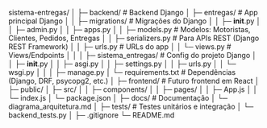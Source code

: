 sistema-entregas/
│
├─ backend/                     # Backend Django
│   ├─ entregas/                # App principal Django
│   │   ├─ migrations/          # Migrações do Django
│   │   ├─ __init__.py
│   │   ├─ admin.py
│   │   ├─ apps.py
│   │   ├─ models.py            # Modelos: Motoristas, Clientes, Pedidos, Entregas
│   │   ├─ serializers.py       # Para APIs REST (Django REST Framework)
│   │   ├─ urls.py              # URLs do app
│   │   └─ views.py             # Views/Endpoints
│   │
│   ├─ sistema_entregas/        # Config do projeto Django
│   │   ├─ __init__.py
│   │   ├─ asgi.py
│   │   ├─ settings.py
│   │   ├─ urls.py
│   │   └─ wsgi.py
│   │
│   ├─ manage.py
│   └─ requirements.txt         # Dependências (Django, DRF, psycopg2, etc.)
│
├─ frontend/                     # Futuro frontend em React
│   ├─ public/
│   ├─ src/
│   │   ├─ components/
│   │   ├─ pages/
│   │   ├─ App.js
│   │   └─ index.js
│   └─ package.json
│
├─ docs/                         # Documentação
│   └─ diagrama_arquitetura.md
│
├─ tests/                        # Testes unitários e integração
│   └─ backend_tests.py
│
├─ .gitignore
└─ README.md